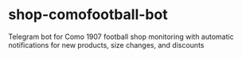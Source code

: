 # shop-comofootball-bot
Telegram bot for Como 1907 football shop monitoring with automatic notifications for new products, size changes, and discounts
